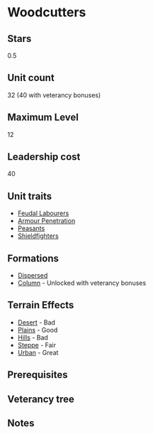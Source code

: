 # Woodcutters

## Stars
0.5

## Unit count
32 (40 with veterancy bonuses)

## Maximum Level
12

## Leadership cost
40

## Unit traits
* [Feudal Labourers](../../unit-traits/feudal-labourers.md)
* [Armour Penetration](../../unit-traits/armour-penetration.md)
* [Peasants](../../unit-traits/peasant.md)
* [Shieldfighters](../../unit-traits/shieldfighters.md)

## Formations
* [Dispersed](../../formations/dispersed.md)
* [Column](../../formations/column.md) - Unlocked with veterancy bonuses

## Terrain Effects
* [Desert](../../terrain-effects/desert) - Bad
* [Plains](../../terrain-effects/plains) - Good
* [Hills](../../terrain-effects/hills) - Bad
* [Steppe](../../terrain-effects/steppe) - Fair
* [Urban](../../terrain-effects/urban) - Great

## Prerequisites

## Veterancy tree

## Notes
